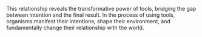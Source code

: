 

This relationship reveals the transformative power of tools, bridging the gap between intention and the final result. In the process of using tools, organisms manifest their intentions, shape their environment, and fundamentally change their relationship with the world.

